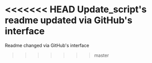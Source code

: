 <<<<<<< HEAD
Update_script's readme updated via GitHub's interface 
=======
Readme changed via GitHub's interface 
>>>>>>> master
